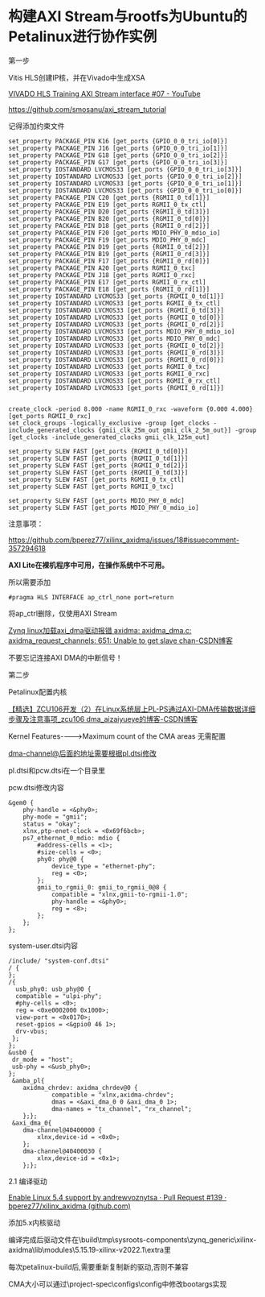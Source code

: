 # 构建AXI Stream与rootfs为Ubuntu的Petalinux进行协作实例

第一步

Vitis HLS创建IP核，并在Vivado中生成XSA

[VIVADO HLS Training AXI Stream interface #07 - YouTube](https://www.youtube.com/watch?v=3So1DPe2_4s)

https://github.com/smosanu/axi_stream_tutorial

记得添加约束文件

```
set_property PACKAGE_PIN K16 [get_ports {GPIO_0_0_tri_io[0]}]
set_property PACKAGE_PIN J16 [get_ports {GPIO_0_0_tri_io[1]}]
set_property PACKAGE_PIN G18 [get_ports {GPIO_0_0_tri_io[2]}]
set_property PACKAGE_PIN G17 [get_ports {GPIO_0_0_tri_io[3]}]
set_property IOSTANDARD LVCMOS33 [get_ports {GPIO_0_0_tri_io[3]}]
set_property IOSTANDARD LVCMOS33 [get_ports {GPIO_0_0_tri_io[2]}]
set_property IOSTANDARD LVCMOS33 [get_ports {GPIO_0_0_tri_io[1]}]
set_property IOSTANDARD LVCMOS33 [get_ports {GPIO_0_0_tri_io[0]}]
set_property PACKAGE_PIN C20 [get_ports {RGMII_0_td[1]}]
set_property PACKAGE_PIN E19 [get_ports RGMII_0_tx_ctl]
set_property PACKAGE_PIN D20 [get_ports {RGMII_0_td[3]}]
set_property PACKAGE_PIN B20 [get_ports {RGMII_0_td[0]}]
set_property PACKAGE_PIN D18 [get_ports {RGMII_0_rd[2]}]
set_property PACKAGE_PIN F20 [get_ports MDIO_PHY_0_mdio_io]
set_property PACKAGE_PIN F19 [get_ports MDIO_PHY_0_mdc]
set_property PACKAGE_PIN D19 [get_ports {RGMII_0_td[2]}]
set_property PACKAGE_PIN B19 [get_ports {RGMII_0_rd[3]}]
set_property PACKAGE_PIN F17 [get_ports {RGMII_0_rd[0]}]
set_property PACKAGE_PIN A20 [get_ports RGMII_0_txc]
set_property PACKAGE_PIN J18 [get_ports RGMII_0_rxc]
set_property PACKAGE_PIN E17 [get_ports RGMII_0_rx_ctl]
set_property PACKAGE_PIN E18 [get_ports {RGMII_0_rd[1]}]
set_property IOSTANDARD LVCMOS33 [get_ports {RGMII_0_td[1]}]
set_property IOSTANDARD LVCMOS33 [get_ports RGMII_0_tx_ctl]
set_property IOSTANDARD LVCMOS33 [get_ports {RGMII_0_td[3]}]
set_property IOSTANDARD LVCMOS33 [get_ports {RGMII_0_td[0]}]
set_property IOSTANDARD LVCMOS33 [get_ports {RGMII_0_rd[2]}]
set_property IOSTANDARD LVCMOS33 [get_ports MDIO_PHY_0_mdio_io]
set_property IOSTANDARD LVCMOS33 [get_ports MDIO_PHY_0_mdc]
set_property IOSTANDARD LVCMOS33 [get_ports {RGMII_0_td[2]}]
set_property IOSTANDARD LVCMOS33 [get_ports {RGMII_0_rd[3]}]
set_property IOSTANDARD LVCMOS33 [get_ports {RGMII_0_rd[0]}]
set_property IOSTANDARD LVCMOS33 [get_ports RGMII_0_txc]
set_property IOSTANDARD LVCMOS33 [get_ports RGMII_0_rxc]
set_property IOSTANDARD LVCMOS33 [get_ports RGMII_0_rx_ctl]
set_property IOSTANDARD LVCMOS33 [get_ports {RGMII_0_rd[1]}]


create_clock -period 8.000 -name RGMII_0_rxc -waveform {0.000 4.000} [get_ports RGMII_0_rxc]
set_clock_groups -logically_exclusive -group [get_clocks -include_generated_clocks {gmii_clk_25m_out gmii_clk_2_5m_out}] -group [get_clocks -include_generated_clocks gmii_clk_125m_out]

set_property SLEW FAST [get_ports {RGMII_0_td[0]}]
set_property SLEW FAST [get_ports {RGMII_0_td[1]}]
set_property SLEW FAST [get_ports {RGMII_0_td[2]}]
set_property SLEW FAST [get_ports {RGMII_0_td[3]}]
set_property SLEW FAST [get_ports RGMII_0_tx_ctl]
set_property SLEW FAST [get_ports RGMII_0_txc]

set_property SLEW FAST [get_ports MDIO_PHY_0_mdc]
set_property SLEW FAST [get_ports MDIO_PHY_0_mdio_io]
```

注意事项：

https://github.com/bperez77/xilinx_axidma/issues/18#issuecomment-357294618

**AXI Lite在裸机程序中可用，在操作系统中不可用。**

所以需要添加

`#pragma HLS INTERFACE ap_ctrl_none port=return`

将ap_ctrl删除，仅使用AXI Stream

[Zynq linux加载axi_dma驱动报错 axidma: axidma_dma.c: axidma_request_channels: 651: Unable to get slave chan-CSDN博客](https://blog.csdn.net/m0_37545528/article/details/106300726)

不要忘记连接AXI DMA的中断信号！

第二步

Petalinux配置内核

[【精选】ZCU106开发（2）在Linux系统层上PL-PS通过AXI-DMA传输数据详细步骤及注意事项_zcu106 dma_aizaiyueye的博客-CSDN博客](https://blog.csdn.net/aizaiyueye/article/details/125032967)

Kernel Features---->Maximum count of the CMA areas 无需配置

dma-channel@后面的地址需要根据pl.dtsi修改

pl.dtsi和pcw.dtsi在一个目录里

pcw.dtsi修改内容

```
&gem0 {
	phy-handle = <&phy0>;
	phy-mode = "gmii";
	status = "okay";
	xlnx,ptp-enet-clock = <0x69f6bcb>;
	ps7_ethernet_0_mdio: mdio {
		#address-cells = <1>;
		#size-cells = <0>;
		phy0: phy@0 {
			device_type = "ethernet-phy";
			reg = <0>;
		};
		gmii_to_rgmii_0: gmii_to_rgmii_0@8 {
			compatible = "xlnx,gmii-to-rgmii-1.0";
			phy-handle = <&phy0>;
			reg = <8>;
		};
	};
};
```

system-user.dtsi内容

```
/include/ "system-conf.dtsi"
/ {
};
/{
  usb_phy0: usb_phy@0 {
  compatible = "ulpi-phy";
  #phy-cells = <0>;
  reg = <0xe0002000 0x1000>;
  view-port = <0x0170>;
  reset-gpios = <&gpio0 46 1>;
  drv-vbus;
 };
};
&usb0 {
 dr_mode = "host";
 usb-phy = <&usb_phy0>;
};
 &amba_pl{
    axidma_chrdev: axidma_chrdev@0 {
            compatible = "xlnx,axidma-chrdev";
            dmas = <&axi_dma_0 0 &axi_dma_0 1>;
            dma-names = "tx_channel", "rx_channel";
    };};
 &axi_dma_0{
    dma-channel@40400000 {
        xlnx,device-id = <0x0>;
    };
    dma-channel@40400030 {
        xlnx,device-id = <0x1>;
    };};
```

2.1 编译驱动

[Enable Linux 5.4 support by andrewvoznytsa · Pull Request #139 · bperez77/xilinx_axidma (github.com)](https://github.com/bperez77/xilinx_axidma/pull/139)

添加5.x内核驱动

编译完成后驱动文件在\build\tmp\sysroots-components\zynq_generic\xilinx-axidma\lib\modules\5.15.19-xilinx-v2022.1\extra里

每次petalinux-build后,需要重新复制新的驱动,否则不兼容

CMA大小可以通过\project-spec\configs\config中修改bootargs实现